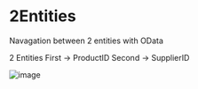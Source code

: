 # 2Entities
Navagation between 2 entities with OData

2 Entities
First   -> ProductID
Second  -> SupplierID

![image](https://github.com/user-attachments/assets/224c057d-ead4-4324-9819-bed05fba80fb)
